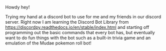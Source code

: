 Howdy hey!

Trying my hand at a discord bot to use for me and my friends in our discord server. Right now I am learning the Discord Bot Library from https://discordpy.readthedocs.io/en/stable/index.html and starting off programming out the basic commands that every bot has, but eventually want to do fun things with the bot such as a built-in trivia game and an emulation of the Mudae pokemon roll bot!
